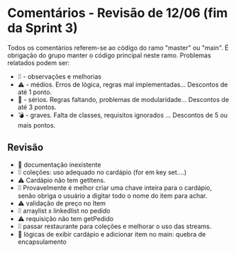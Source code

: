# Comentários - Revisão de 12/06 (fim da Sprint 3)

Todos os comentários referem-se ao código do ramo "master" ou "main". É obrigação do grupo manter o código principal neste ramo. Problemas relatados podem ser:

  - ❕❕  - observações e melhorias
  - ⚠️ - médios. Erros de lógica, regras mal implementadas... Descontos de até 1 ponto.
  - 🚨 - sérios. Regras faltando, problemas de modularidade... Descontos de até 3 pontos.
  - 💣 - graves. Falta de classes, requisitos ignorados ... Descontos de 5 ou mais pontos.

  ## Revisão
  
  - 🚨 documentação inexistente
  - ❕❕ coleções: uso adequado no cardápio (for em key set....)
  - ⚠️ Cardápio não tem getItens. 
  - ❕❕ Provavelmente é melhor criar uma chave inteira para o cardápio, senão obriga o usuário a digitar todo o nome do item para achar.
  - ⚠️ validação de preço no Item
  - ❕❕ arraylist x linkedlist no pedido
  - ⚠️ requisição não tem getPedido
  - ❕❕ passar restaurante para coleções e melhorar o uso das streams.
  - 🚨 lógicas de exibir cardápio e adicionar item no main: quebra de encapsulamento


